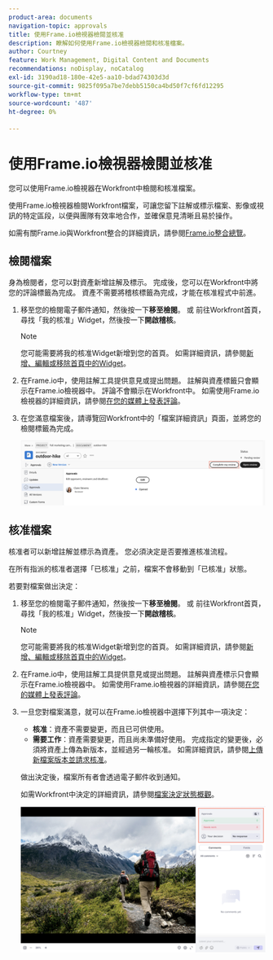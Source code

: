 ```yaml
---
product-area: documents
navigation-topic: approvals
title: 使用Frame.io檢視器檢閱並核准
description: 瞭解如何使用Frame.io檢視器檢閱和核准檔案。
author: Courtney
feature: Work Management, Digital Content and Documents
recommendations: noDisplay, noCatalog
exl-id: 3190ad18-180e-42e5-aa10-bdad74303d3d
source-git-commit: 9825f095a7be7debb5150ca4bd50f7cf6fd12295
workflow-type: tm+mt
source-wordcount: '487'
ht-degree: 0%

---
```


# 使用Frame.io檢視器檢閱並核准

您可以使用Frame.io檢視器在Workfront中檢閱和核准檔案。

使用Frame.io檢視器檢閱Workfront檔案，可讓您留下註解或標示檔案、影像或視訊的特定區段，以便與團隊有效率地合作，並確保意見清晰且易於操作。

如需有關Frame.io與Workfront整合的詳細資訊，請參閱[Frame.io整合總覽](/help/quicksilver/review-and-approve-work/native-integrations/frame-io/frame-int-overview.md)。


<!--## Access requirements

+++ Expand to view access requirements for the functionality in this article.

<table style="table-layout:auto"> 
 <col> 
 </col> 
 <col> 
 </col> 
 <tbody> 
  <tr> 
   <td role="rowheader">Adobe Workfront package</td> 
   <td> <p> Any</p> </td> 
  </tr> 
  <tr> 
   <td role="rowheader">Adobe Workfront license</td> 
   <td> <p>Request or higher</p>
   <p>Contributor or higher</p> </td> 
  </tr> 
  <tr data-mc-conditions=""> 
   <td role="rowheader">Access level configurations</td> 
   <td> <p>Edit access to Documents</p>  </td> 
  </tr> 
  <tr data-mc-conditions=""> 
   <td role="rowheader">Object permissions</td> 
   <td> <p>Edit access to the object associated with the document</p>  </td> 
  </tr> 
 </tbody> 
</table>

For information, see [Access requirements in Workfront documentation](/help/quicksilver/administration-and-setup/add-users/access-levels-and-object-permissions/access-level-requirements-in-documentation.md).

+++ -->

## 檢閱檔案

身為檢閱者，您可以對資產新增註解及標示。 完成後，您可以在Workfront中將您的評論標籤為完成。 資產不需要將稽核標籤為完成，才能在核准程式中前進。

1. 移至您的檢閱電子郵件通知，然後按一下&#x200B;**移至檢閱**。
或
前往Workfront首頁，尋找「我的核准」Widget，然後按一下**開啟稽核**。

   >[!NOTE]
   > 
   >您可能需要將我的核准Widget新增到您的首頁。 如需詳細資訊，請參閱[新增、編輯或移除首頁中的Widget](/help/quicksilver/workfront-basics/using-home/using-the-home-area/add-edit-remove-widgets-in-new-home.md)。

1. 在Frame.io中，使用註解工具提供意見或提出問題。
註解與資產標籤只會顯示在Frame.io檢視器中。 評論不會顯示在Workfront中。 如需使用Frame.io檢視器的詳細資訊，請參閱[在您的媒體上發表評論](https://help.frame.io/en/articles/9105251-commenting-on-your-media)。
1. 在您滿意檔案後，請導覽回Workfront中的「檔案詳細資訊」頁面，並將您的檢閱標籤為完成。

   ![標示評論完成](assets/mark-review-complete.png)

## 核准檔案

核准者可以新增註解並標示為資產。 您必須決定是否要推進核准流程。

在所有指派的核准者選擇「已核准」之前，檔案不會移動到「已核准」狀態。

若要對檔案做出決定：

1. 移至您的檢閱電子郵件通知，然後按一下&#x200B;**移至檢閱**。
或
前往Workfront首頁，尋找「我的核准」Widget，然後按一下**開啟稽核**。

   >[!NOTE]
   > 
   >您可能需要將我的核准Widget新增到您的首頁。 如需詳細資訊，請參閱[新增、編輯或移除首頁中的Widget](/help/quicksilver/workfront-basics/using-home/using-the-home-area/add-edit-remove-widgets-in-new-home.md)。


1. 在Frame.io中，使用註解工具提供意見或提出問題。 註解與資產標示只會顯示在Frame.io檢視器中。 如需使用Frame.io檢視器的詳細資訊，請參閱[在您的媒體上發表評論](https://help.frame.io/en/articles/9105251-commenting-on-your-media)。
1. 一旦您對檔案滿意，就可以在Frame.io檢視器中選擇下列其中一項決定：

   * **核准**：資產不需要變更，而且已可供使用。
   * **需要工作**：資產需要變更，而且尚未準備好使用。 完成指定的變更後，必須將資產上傳為新版本，並經過另一輪核准。 如需詳細資訊，請參閱[上傳新檔案版本並請求核准](/help/quicksilver/review-and-approve-work/document-reviews-and-approvals/manage-document-approvals/upload-new-doc-version.md)。<!--do they need to tell someone it was uploaded via comment tagging?-->

   做出決定後，檔案所有者會透過電子郵件收到通知。

   如需Workfront中決定的詳細資訊，請參閱[檔案決定狀態概觀](/help/quicksilver/review-and-approve-work/document-reviews-and-approvals/manage-document-approvals/document-approval-status.md)。

   ![框架檢視器和決定](assets/make-decision-frame.png)



<!--is document owner the correct term?-->
